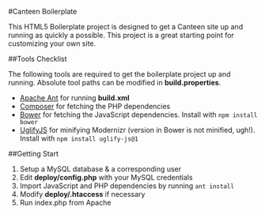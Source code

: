 #Canteen Boilerplate

This HTML5 Boilerplate project is designed to get a Canteen site up and running as quickly a possible. This project is a great starting point for customizing your own site.

##Tools Checklist

The following tools are required to get the boilerplate project up and running. Absolute tool paths can be modified in __build.properties__.

+ [Apache Ant](http://ant.apache.org/) for running __build.xml__
+ [Composer](http://getcomposer.org/doc/00-intro.md#installation-nix) for fetching the PHP dependencies
+ [Bower](http://bower.io/) for fetching the JavaScript dependencies. Install with `npm install bower`
+ [UglifyJS](https://github.com/mishoo/UglifyJS) for minifying Modernizr (version in Bower is not minified, ugh!). Install with `npm install uglify-js@1`

##Getting Start

1. Setup a MySQL database & a corresponding user
2. Edit __deploy/config.php__ with your MySQL credentials
3. Import JavaScript and PHP dependencies by running `ant install`
4. Modify __deploy/.htaccess__ if necessary
5. Run index.php from Apache